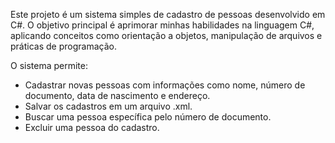 Este projeto é um sistema simples de cadastro de pessoas desenvolvido em C#. O objetivo principal é aprimorar minhas habilidades na linguagem C#, aplicando conceitos como orientação a objetos, manipulação de arquivos e práticas de programação.

O sistema permite:
- Cadastrar novas pessoas com informações como nome, número de documento, data de nascimento e endereço.
- Salvar os cadastros em um arquivo .xml.
- Buscar uma pessoa específica pelo número de documento.
- Excluir uma pessoa do cadastro.
